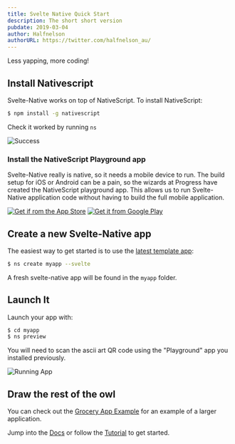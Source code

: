 ```yaml
---
title: Svelte Native Quick Start
description: The short short version
pubdate: 2019-03-04
author: Halfnelson
authorURL: https://twitter.com/halfnelson_au/
---
```


Less yapping, more coding!

## Install Nativescript

Svelte-Native works on top of NativeScript. To install NativeScript:

```bash
$ npm install -g nativescript
```

Check it worked by running `ns`

![Success](/media/tns-success.png)


### Install the NativeScript Playground app

Svelte-Native really is native, so it needs a mobile device to run. The build setup for iOS or Android can be a pain, so the wizards at Progress have created the NativeScript playground app. This allows us to run Svelte-Native application code without having to build the full mobile application.


[<img src="/media/app-store.png" alt="Get if rom the App Store">](https://itunes.apple.com/us/app/nativescript-playground/id1263543946?mt=8&amp;ls=1)
[<img src="/media/google-play.png" alt="Get it from Google Play">](https://play.google.com/store/apps/details?id=org.nativescript.play)

## Create a new Svelte-Native app

The easiest way to get started is to use the [latest template app](https://github.com/nativescript-community/svelte-native-template):

```bash
$ ns create myapp --svelte
```

A fresh svelte-native app will be found in the `myapp` folder.

## Launch It

Launch your app with:

```bash
$ cd myapp
$ ns preview
```

You will need to scan the ascii art QR code using the "Playground" app you installed previously.

![Running App](/media/quick-start-screenshot.png)

## Draw the rest of the owl

You can check out the [Grocery App Example](https://github.com/nativescript-community/svelte-native-grocery) for an example of a larger application. 

Jump into the [Docs](/docs) or follow the [Tutorial](/tutorial) to get started.